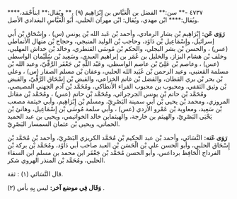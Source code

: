 ٤٧٣٧ -** سن:** الفضل بن الْعَبَّاس بن إِبْرَاهِيم (٩) ،** ويُقال:** ابنأَحْمَد،**** ويُقال:**** ابْن مهدي، ويُقال: ابْن مهران الحلبي، أَبُو الْعَبَّاسِ البغدادي الأصل.

**رَوَى عَن:** إِبْرَاهِيم بْن بشار الرمادي، وأحمد بْن عَبد الله بْن يونس (س) ، وإِسْحَاق بْن أَبي إسرائيل، وإِسْمَاعِيل بْن دَاوُد، وحاجب بْن الوليد المنبجي، وحجاج بْن منهال الأنماطي (عس) ، والحسن بْن بشر البجلي، والحكم بْن مُوسَى القنطري، وخالد بْن خداش المهلبي، وخلف بْن هشام البزاز، والخليل بن عُمَر بن إبراهيم العبدي، وسَعِيد بْن سُلَيْمان الواسطي (عس) ، وعاصم بْن عَلِيّ بْن عاصم الواسطي، وعَبْد اللَّهِ بْن جَعْفَر الرَّقِّيّ، وعبد الله بْن مسلمة القعنبي، وعبد الرحمن بْن عُبَيد الله الحلبي، وعفان بْن مسلم الصفار (س) ، وعلي بْن بحر بْن بري القطان، والفضل بْن غانم الخزاعي، والفيض بْن إِسْحَاق الرَّقِّيّ، والفيض بْن وثيق الثقفي، ومحبوب بن محبوب الفراء الأنطاكي، ومُحَمَّد بْن آدم الجهني المصيصي، ومُحَمَّد بْن حاتم بْن يونس الجرجرائي، ومُحَمَّد بْن حاتم (عس) ، ومُحَمَّد بْن مقاتل المروزي، ومحمد بْن يحيى بْن أَبي سمينة البَصْرِيّ، ومسلم بْن إِبْرَاهِيم، وأبي خيثمة مصعب بْن سَعِيد، ومعاوية بْن عَمْرو الأزدي (عس) ، وأبي سلمة مُوسَى بْن إِسْمَاعِيل، وهانئ بْن يَحْيَى البَصْرِيّ، والهيثم بن خارجة، والهيثمابن خالد الخواتيمي، ويحيى بن عبد الحميد الحماني، ويحيى بْن عثمان السمسار البَصْرِيّ.

**رَوَى عَنه:** النَّسَائي، وأحمد بْن عبد الحكيم بْن مُحَمَّد الكريزي البَصْرِيّ، وأحمد بْن مُحَمَّد بْن إِسْحَاق الحلبي، وأبو الحسن علي بْن الْحَسَن بْن العبد صاحب أبي دَاوُد، ومُحَمَّد بْن بركة بْن الفرداج الْحَافِظ برداعس، وأبو الحسن مُحَمَّد بْن جَعْفَر ابن محمد بن مسلم ابن السقاء الحلبي، ومُحَمَّد بْن المنذر الهروي شكر.

قال النَّسَائي (١) : ثقة.

**وَقَال فِي موضع آخر:** ليس بِهِ بأس (٢) .